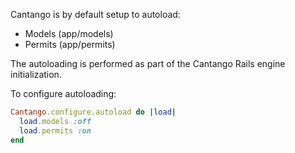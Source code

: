 Cantango is by default setup to autoload: 

* Models (app/models)
* Permits (app/permits)

The autoloading is performed as part of the Cantango Rails engine initialization.

To configure autoloading:

```ruby
Cantango.configure.autoload do |load|
  load.models :off
  load.permits :on
end
```

